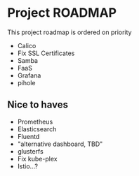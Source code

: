 # Project ROADMAP
This project roadmap is ordered on priority

* Calico
* Fix SSL Certificates
* Samba
* FaaS
* Grafana
* pihole

## Nice to haves
* Prometheus 
* Elasticsearch
* Fluentd
* "alternative dashboard, TBD"
* glusterfs
* Fix kube-plex
* Istio...?
